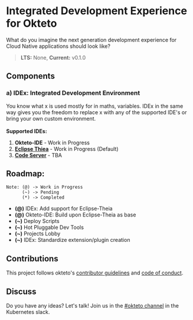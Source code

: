 # Integrated Development Experience for Okteto
What do you imagine the next generation development experience for Cloud Native applications should look like?
> **LTS:** None, **Current:** v0.1.0

## Components
### a) IDEx: Integrated Development Environment
You know what x is used mostly for in maths, variables. IDEx in the same way gives you the freedom to replace x with any of the supported IDE's or bring your own custom environment.
<br><br>
**Supported IDEs:**
1. **Okteto-IDE** - Work in Progress
2. **[Eclipse Thiea](https://github.com/eclipse-theia/theia)** - Work in Progress (Default)
3. **[Code Server](https://github.com/cdr/code-server)** - TBA

## Roadmap:
```
Note: (@) -> Work in Progress
      (~) -> Pending
      (*) -> Completed
```
* **(@)** IDEx: Add support for Eclipse-Theia
* **(@)** Okteto-IDE: Build upon Eclipse-Theia as base
* **(~)** Deploy Scripts
* **(~)** Hot Pluggable Dev Tools
* **(~)** Projects Lobby
* **(~)** IDEx: Standardize extension/plugin creation

## Contributions

This project follows okteto's [contributor guidelines](https://github.com/okteto/okteto/blob/master/contributing.md) and [code of conduct](https://github.com/okteto/okteto/blob/master/code-of-conduct.md).

## Discuss

Do you have any ideas? Let's talk! Join us in the [#okteto channel](https://slack.okteto.com) in the Kubernetes slack.
